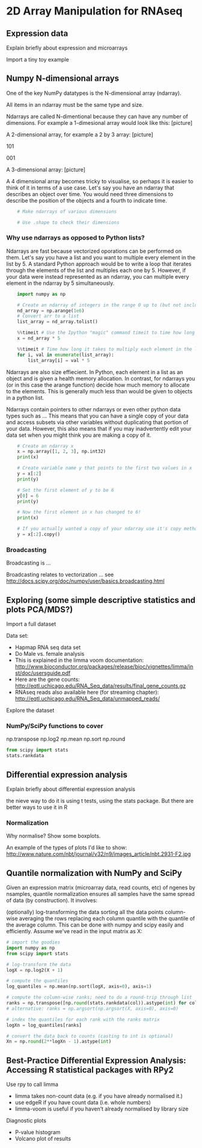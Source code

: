 
# 2D Array Manipulation for RNAseq

## Expression data

Explain briefly about expression and microarrays

Import a tiny toy example


## Numpy N-dimensional arrays

One of the key NumPy datatypes is the N-dimensional array (ndarray).

All items in an ndarray must be the same type and size.

Ndarrays are called N-dimentional because they can have any number of
dimensions.
For example a 1-dimesional array would look like this: [picture]

A 2-dimensional array, for example a 2 by 3 array: [picture]

101

001

A 3-dimensional array: [picture]


A 4 dimensional array becomes tricky to visualise,
so perhaps it is easier to think of it in terms of a use case.
Let's say you have an ndarray that describes an object over time.
You would need three dimensions to describe the position of
the objects and a fourth to indicate time.

```python
    # Make ndarrays of various dimensions
```

```python
    # Use .shape to check their dimensions
```

### Why use ndarrays as opposed to Python lists?

Ndarrays are fast because vectorized oporations can be performed on them.
Let's say you have a list and you want to multiple every element in the list by 5.
A standard Python approach would be to write a loop that iterates through the
elements of the list and multiples each one by 5.
However, if your data were instead represented as an ndarray,
you can multiple every element in the ndarray by 5 simultaneously.

```python
    import numpy as np

    # Create an ndarray of integers in the range 0 up to (but not including) 10,000,000
    nd_array = np.arange(1e6)
    # Convert arr to a list
    list_array = nd_array.tolist()
```

```python
    %%timeit # Use the Ipython "magic" command timeit to time how long it takes to multiply each element in the ndarray by 5
    x = nd_array * 5
```

```python
    %%timeit # Time how long it takes to multiply each element in the list by 5
    for i, val in enumerate(list_array):
        list_array[i] = val * 5
```

Ndarrays are also size effiecient.
In Python, each element in a list as an object and is given a health memory allocation.
In contrast, for ndarrays you
(or in this case the arange function)
decide how much memory to allocate to the elements.
This is generally much less than would be given to objects in a python list.

Ndarrays contain pointers to other ndarrays or even other python data types such
as ...
This means that you can have a single copy of your data and access subsets via
other variables without duplicating that portion of your data.
However, this also means that if you may inadvertently edit your data set
when you might think you are making a copy of it.

```python
    # Create an ndarray x
    x = np.array([1, 2, 3], np.int32)
    print(x)
```

```python
    # Create variable name y that points to the first two values in x
    y = x[:2]
    print(y)
```

```python
    # Set the first element of y to be 6
    y[0] = 6
    print(y)
```

```python
    # Now the first element in x has changed to 6!
    print(x)
```

```python
    # If you actually wanted a copy of your ndarray use it's copy method
    y = x[:2].copy()
```

### Broadcasting

Broadcasting is ...

Broadcasting relates to vectorization ... see
http://docs.scipy.org/doc/numpy/user/basics.broadcasting.html

## Exploring (some simple descriptive statistics and plots PCA/MDS?)

Import a full dataset

Data set:

- Hapmap RNA seq data set
- Do Male vs. female analysis
- This is explained in the limma voom documentation:  
http://www.bioconductor.org/packages/release/bioc/vignettes/limma/inst/doc/usersguide.pdf
- Here are the gene counts:
http://eqtl.uchicago.edu/RNA_Seq_data/results/final_gene_counts.gz
- RNAseq reads also available here (for streaming chapter):
http://eqtl.uchicago.edu/RNA_Seq_data/unmapped_reads/

Explore the dataset


### NumPy/SciPy functions to cover
np.transpose
np.log2
np.mean
np.sort
np.round

```python
from scipy import stats
stats.rankdata
```

## Differential expression analysis

Explain briefly about differential expression analysis

the nieve way to do it is using t tests, using the stats package.
But there are better ways to use it in R

### Normalization

Why normalise? Show some boxplots.

An example of the types of plots I'd like to show:
http://www.nature.com/nbt/journal/v32/n9/images_article/nbt.2931-F2.jpg


## Quantile normalization with NumPy and SciPy

Given an expression matrix (microarray data, read counts, etc) of ngenes by nsamples, quantile normalization ensures all samples have the same spread of data (by construction). It involves:

(optionally) log-transforming the data
sorting all the data points column-wise
averaging the rows
replacing each column quantile with the quantile of the average column.
This can be done with numpy and scipy easily and efficiently.
Assume we've read in the input matrix as X:

```python
# import the goodies
import numpy as np
from scipy import stats

# log-transform the data
logX = np.log2(X + 1)

# compute the quantiles
log_quantiles = np.mean(np.sort(logX, axis=0), axis=1)

# compute the column-wise ranks; need to do a round-trip through list
ranks = np.transpose([np.round(stats.rankdata(col)).astype(int) for col in X.T])
# alternative: ranks = np.argsort(np.argsort(X, axis=0), axis=0)

# index the quantiles for each rank with the ranks matrix
logXn = log_quantiles[ranks]

# convert the data back to counts (casting to int is optional)
Xn = np.round(2**logXn - 1).astype(int)
```


## Best-Practice Differential Expression Analysis: Accessing R statistical packages with RPy2

Use rpy to call limma

- limma takes non-count data (e.g. if you have already normalised it.)
- use edgeR if you have count data (i.e. whole numbers)
- limma-voom is useful if you haven’t already normalised by library size

Diagnostic plots

- P-value histogram
- Volcano plot of results
